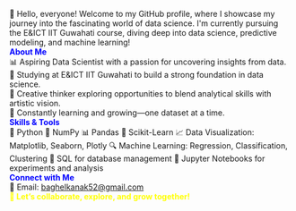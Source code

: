 👋 Hello, everyone! Welcome to my GitHub profile, where I showcase my journey into the fascinating world of data science. I'm currently pursuing the E&ICT IIT Guwahati course, diving deep into data science, predictive modeling, and machine learning!
<br>
**<span style="color:blue;">About Me</span>**
<br>
📊 Aspiring Data Scientist with a passion for uncovering insights from data.
<br>
📘 Studying at E&ICT IIT Guwahati to build a strong foundation in data science.
<br>
🎨 Creative thinker exploring opportunities to blend analytical skills with artistic vision.
<br>
🌱 Constantly learning and growing—one dataset at a time.
<br>
**<span style="color:blue;">Skills & Tools</span>**
<br>
🐍 Python  🧮 NumPy  📊 Pandas  🌟 Scikit-Learn
📈 Data Visualization: Matplotlib, Seaborn, Plotly
🔍 Machine Learning: Regression, Classification, Clustering
💾 SQL for database management
📑 Jupyter Notebooks for experiments and analysis
<br>
**<span style="color:blue;">Connect with Me</span>**
<br>
📧 Email: baghelkanak52@gmail.com
<br>
**<span style="color:yellow;">🌟 Let’s collaborate, explore, and grow together!</span>**
